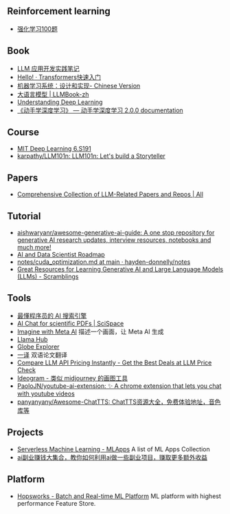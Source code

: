## Reinforcement learning
- [强化学习100题](https://p100.koki-saitoh.com/zh-CN)

## Book
- [LLM 应用开发实践笔记](https://aitutor.liduos.com/)
- [Hello! · Transformers快速入门](https://transformers.run/)
- [机器学习系统：设计和实现- Chinese Version](https://github.com/openmlsys/openmlsys-zh)
- [大语言模型 | LLMBook-zh](https://llmbook-zh.github.io/)
- [Understanding Deep Learning](https://udlbook.github.io/udlbook/)
- [《动手学深度学习》 — 动手学深度学习 2.0.0 documentation](https://zh.d2l.ai/)

## Course
- [MIT Deep Learning 6.S191](http://introtodeeplearning.com/)
- [karpathy/LLM101n: LLM101n: Let's build a Storyteller](https://github.com/karpathy/LLM101n)

## Papers
- [Comprehensive Collection of LLM-Related Papers and Repos | All](https://potent-twister-29f.notion.site/b0fc32542854456cbde923e0adb48845?v=e2d14d2ef0c848f5a1d5b71f9977d7c5)

## Tutorial
- [aishwaryanr/awesome-generative-ai-guide: A one stop repository for generative AI research updates, interview resources, notebooks and much more!](https://github.com/aishwaryanr/awesome-generative-ai-guide)
- [AI and Data Scientist Roadmap](https://roadmap.sh/ai-data-scientist)
- [notes/cuda_optimization.md at main · hayden-donnelly/notes](https://github.com/hayden-donnelly/notes/blob/main/cuda_optimization.md)
- [Great Resources for Learning Generative AI and Large Language Models (LLMs) - Scramblings](https://pankajpipada.com/posts/2024-04-15-genai-resources/)

## Tools
- [最懂程序员的 AI 搜索引擎](https://devv.ai/zh)
- [AI Chat for scientific PDFs | SciSpace](https://typeset.io/)
- [Imagine with Meta AI](https://imagine.meta.com/) 描述一个画面，让 Meta AI 生成
- [Llama Hub](https://llamahub.ai/)
- [Globe Explorer](https://explorer.globe.engineer/)
- [一译](https://yiyibooks.cn/) 双语论文翻译
- [Compare LLM API Pricing Instantly - Get the Best Deals at LLM Price Check](https://llmpricecheck.com/)
- [Ideogram - 类似 midjourney 的画图工具](https://ideogram.ai/)
- [PaoloJN/youtube-ai-extension: ✨ A chrome extension that lets you chat with youtube videos](https://github.com/PaoloJN/youtube-ai-extension)
- [panyanyany/Awesome-ChatTTS: ChatTTS资源大全，免费体验地址，音色库等](https://github.com/panyanyany/Awesome-ChatTTS)

## Projects
- [Serverless Machine Learning - MLApps](https://www.serverless-ml.org/mlapps) A list of ML Apps Collection
- [ai副业赚钱大集合，教你如何利用ai做一些副业项目，赚取更多额外收益](https://github.com/bleedline/aimoneyhunter)

## Platform
- [Hopsworks - Batch and Real-time ML Platform](https://www.hopsworks.ai/) ML platform with highest performance Feature Store.
